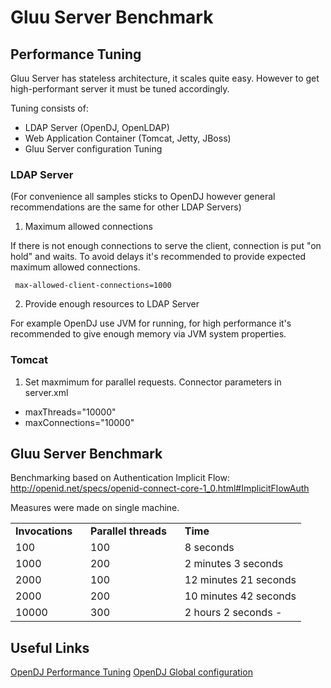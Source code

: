 # Gluu Server Benchmark

## Performance Tuning

Gluu Server has stateless architecture, it scales quite easy. However to get high-performant server it must be tuned accordingly.

Tuning consists of:
- LDAP Server (OpenDJ, OpenLDAP)
- Web Application Container (Tomcat, Jetty, JBoss)
- Gluu Server configuration Tuning

### LDAP Server

(For convenience all samples sticks to OpenDJ however general recommendations are the same for other LDAP Servers)

1. Maximum allowed connections

If there is not enough connections to serve the client, connection is put "on hold" and waits. To avoid delays it's recommended to provide expected maximum allowed connections.

```
 max-allowed-client-connections=1000
 ```

2. Provide enough resources to LDAP Server

For example OpenDJ use JVM for running, for high performance it's recommended to give enough memory via JVM system properties.

### Tomcat

1. Set maxmimum for parallel requests.
Connector parameters in server.xml
- maxThreads="10000"
- maxConnections="10000"

## Gluu Server Benchmark

Benchmarking based on Authentication Implicit Flow: http://openid.net/specs/openid-connect-core-1_0.html#ImplicitFlowAuth

Measures were made on single machine.

<table>
  <tr>
    <td><b>Invocations &nbsp;&nbsp;</b></td>
    <td><b>Parallel threads &nbsp;&nbsp;</b></td>
    <td><b>Time</b></td>
  </tr>
  <tr>
    <td>100</td>
    <td>100</td>
    <td>8 seconds </td>
  </tr>
  <tr>
    <td>1000</td>
    <td>200</td>
    <td> 2 minutes 3 seconds </td>
  </tr>
  <tr>
    <td>2000</td>
    <td>100</td>
    <td>12 minutes 21 seconds</td>
  </tr>
  <tr>
    <td>2000</td>
    <td>200</td>
    <td>10 minutes 42 seconds</td>
  </tr>
   <tr>
      <td>10000</td>
      <td>300</td>
      <td>2 hours 2 seconds -</td>
    </tr>
</table>

## Useful Links

[OpenDJ Performance Tuning](http://opendj.forgerock.org/opendj-server/doc/admin-guide/index/chap-tuning.html)
[OpenDJ Global configuration](http://opendj.forgerock.org/opendj-server/configref/global.html#max-allowed-client-connections)

